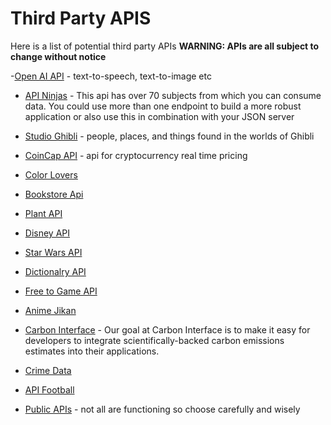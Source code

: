 # Third Party APIS

Here is a list of potential third party APIs **WARNING: APIs are all subject to change without notice**

-[Open AI API](https://openai.com/blog/openai-api) - text-to-speech, text-to-image etc

- [API Ninjas](https://api-ninjas.com/) - This api has over 70 subjects from which you can consume data. You could use more than one endpoint to build a more robust application or also use this in combination with your JSON server

- [Studio Ghibli](https://ghibliapi.vercel.app/) - people, places, and things found in the worlds of Ghibli

- [CoinCap API](https://docs.coincap.io/) - api for cryptocurrency real time pricing

- [Color Lovers](https://www.colourlovers.com/api)

- [Bookstore Api](https://bookstore.demoqa.com/swagger/#/)

- [Plant API](https://perenual.com/docs/api)

- [Disney API](https://disneyapi.dev/)

- [Star Wars API](https://swapi.dev/api/people/)

- [Dictionalry API](https://dictionaryapi.dev/)

- [Free to Game API](https://www.freetogame.com/api-doc)

- [Anime Jikan](https://jikan.moe/)

- [Carbon Interface](https://docs.carboninterface.com/#/?id=introduction) - Our goal at Carbon Interface is to make it easy for developers to integrate scientifically-backed carbon emissions estimates into their applications.

- [Crime Data](https://rapidapi.com/jgentes/api/crime-data/)

- [API Football](https://rapidapi.com/api-sports/api/api-football/)

- [Public APIs](https://github.com/public-apis/public-apis) - not all are functioning so choose carefully and wisely
